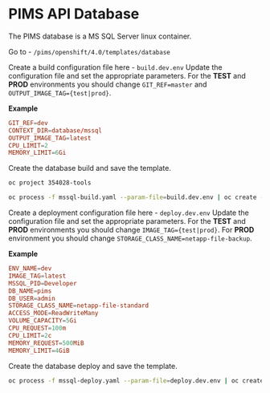# PIMS API Database

The PIMS database is a MS SQL Server linux container.

Go to - `/pims/openshift/4.0/templates/database`

Create a build configuration file here - `build.dev.env`
Update the configuration file and set the appropriate parameters.
For the **TEST** and **PROD** environments you should change `GIT_REF=master` and `OUTPUT_IMAGE_TAG={test|prod}`.

**Example**

```conf
GIT_REF=dev
CONTEXT_DIR=database/mssql
OUTPUT_IMAGE_TAG=latest
CPU_LIMIT=2
MEMORY_LIMIT=6Gi
```

Create the database build and save the template.

```bash
oc project 354028-tools

oc process -f mssql-build.yaml --param-file=build.dev.env | oc create --save-config=true -f -
```

Create a deployment configuration file here - `deploy.dev.env`
Update the configuration file and set the appropriate parameters.
For the **TEST** and **PROD** environments you should change `IMAGE_TAG={test|prod}`.
For **PROD** environment you should change `STORAGE_CLASS_NAME=netapp-file-backup`.

**Example**

```conf
ENV_NAME=dev
IMAGE_TAG=latest
MSSQL_PID=Developer
DB_NAME=pims
DB_USER=admin
STORAGE_CLASS_NAME=netapp-file-standard
ACCESS_MODE=ReadWriteMany
VOLUME_CAPACITY=5Gi
CPU_REQUEST=100m
CPU_LIMIT=2c
MEMORY_REQUEST=500MiB
MEMORY_LIMIT=4GiB
```

Create the database deploy and save the template.

```bash
oc process -f mssql-deploy.yaml --param-file=deploy.dev.env | oc create --save-config=true -f -
```
